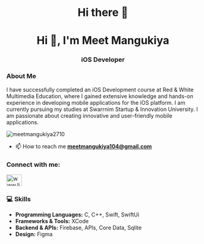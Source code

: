 <h1 align="center">Hi there 👋</h1>

<h1 align="center">Hi 👋, I'm Meet Mangukiya</h1>
<h3 align="center">iOS Developer</h3>

### About Me
I have successfully completed an iOS Development course at Red & White Multimedia Education, where I gained extensive knowledge and hands-on experience in developing mobile applications for the iOS platform. I am currently pursuing my studies at Swarrnim Startup & Innovation University. I am passionate about creating innovative and user-friendly mobile applications.

<p align="left"> <img src="https://komarev.com/ghpvc/?username=meetmangukiya2710&label=Profile%20views&color=0e75b6&style=flat" alt="meetmangukiya2710" /> </p>

- 📫 How to reach me **meetmangukiya104@gmail.com**

<h3 align="left">Connect with me:</h3>
<p align="left">
<a href="https://linkedin.com/in/www.linkedin.com/in/meet-mangukiya-781ab72a6" target="blank"><img align="center" src="https://raw.githubusercontent.com/rahuldkjain/github-profile-readme-generator/master/src/images/icons/Social/linked-in-alt.svg" alt="www.linkedin.com/in/meet-mangukiya-781ab72a6" height="30" width="40" /></a>
</p>

### 💻 Skills
- **Programming Languages:** C, C++, Swift, SwiftUi
- **Frameworks & Tools:** XCode 
- **Backend & APIs:** Firebase, APIs, Core Data, Sqlite
- **Design:** Figma
